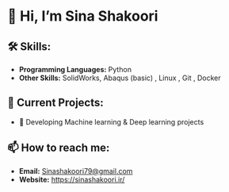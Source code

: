 # 👋 Hi, I’m Sina Shakoori

## 🛠️ Skills:
- **Programming Languages:** Python
- **Other Skills:** SolidWorks, Abaqus (basic) , Linux , Git , Docker 

## 📂 Current Projects:
- 🚧 Developing Machine learning & Deep learning projects


## 📫 How to reach me:
- **Email:** [Sinashakoori79@gmail.com](mailto:Sinashakoori79@gmail.com)
- **Website:** https://sinashakoori.ir/
